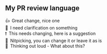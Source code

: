 ## My PR review language
👍 Great change, nice one\
🤔 I need clarification on something\
❗️ This needs changing, here is a suggestion\
🔎 Nitpicking, you can change it or leave it as is\
💭 Thinking out loud - What about this?
